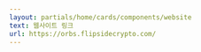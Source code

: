 ```yaml
---
layout: partials/home/cards/components/website
text: 웹사이트 링크
url: https://orbs.flipsidecrypto.com/
---
```

